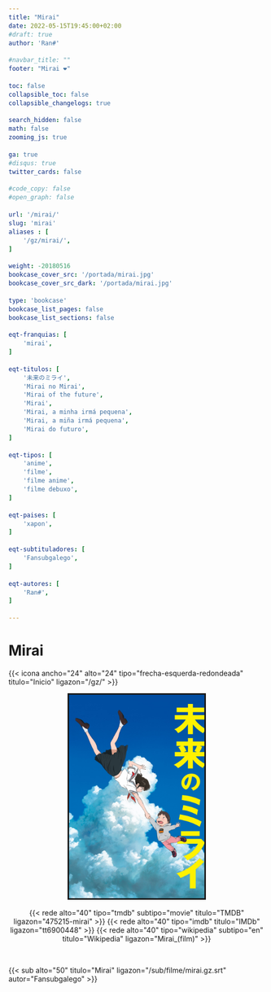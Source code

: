 ```yaml
---
title: "Mirai"
date: 2022-05-15T19:45:00+02:00
#draft: true
author: 'Ran#'

#navbar_title: ""
footer: "Mirai ❤️"

toc: false
collapsible_toc: false
collapsible_changelogs: true

search_hidden: false
math: false
zooming_js: true

ga: true
#disqus: true
twitter_cards: false

#code_copy: false
#open_graph: false

url: '/mirai/'
slug: 'mirai'
aliases : [
    '/gz/mirai/',
]

weight: -20180516
bookcase_cover_src: '/portada/mirai.jpg'
bookcase_cover_src_dark: '/portada/mirai.jpg'

type: 'bookcase'
bookcase_list_pages: false
bookcase_list_sections: false

eqt-franquias: [
    'mirai',
]

eqt-titulos: [
    '未来のミライ',
    'Mirai no Mirai',
    'Mirai of the future',
    'Mirai',
    'Mirai, a minha irmá pequena',
    'Mirai, a miña irmá pequena',
    'Mirai do futuro',
]

eqt-tipos: [
    'anime',
    'filme',
    'filme anime',
    'filme debuxo',
]

eqt-paises: [
    'xapon',
]

eqt-subtituladores: [
    'Fansubgalego',
]

eqt-autores: [
    'Ran#',
]

---
```


# Mirai

{{< icona ancho="24" alto="24" tipo="frecha-esquerda-redondeada" titulo="Inicio" ligazon="/gz/" >}}

<div style="text-align: center">
<img style="border: 3px solid currentColor" height="400" title="Mirai" alt="Mirai" src="/portada/mirai.jpg">

{{< rede alto="40" tipo="tmdb" subtipo="movie" titulo="TMDB" ligazon="475215-mirai" >}}
{{< rede alto="40" tipo="imdb" titulo="IMDb" ligazon="tt6900448" >}}
{{< rede alto="40" tipo="wikipedia" subtipo="en" titulo="Wikipedia" ligazon="Mirai_(film)" >}}
</div>

<br>

{{< sub alto="50" titulo="Mirai" ligazon="/sub/filme/mirai.gz.srt" autor="Fansubgalego" >}}
